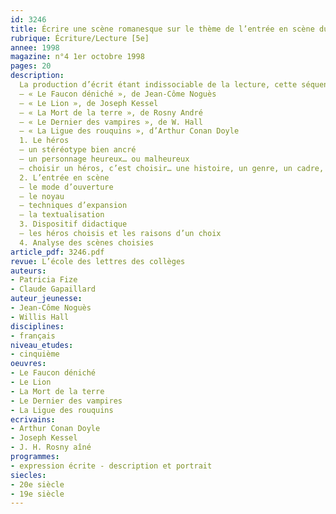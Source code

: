 ```yaml
---
id: 3246
title: Écrire une scène romanesque sur le thème de l’entrée en scène du héros. Séquence
rubrique: Écriture/Lecture [5e]
annee: 1998
magazine: n°4 1er octobre 1998
pages: 20
description: 
  La production d’écrit étant indissociable de la lecture, cette séquence s’appuie sur l’étude d’un groupement de textes – 
  – « Le Faucon déniché », de Jean-Côme Noguès
  – « Le Lion », de Joseph Kessel
  – « La Mort de la terre », de Rosny André
  – « Le Dernier des vampires », de W. Hall
  – « La Ligue des rouquins », d’Arthur Conan Doyle
  1. Le héros
  – un stéréotype bien ancré
  – un personnage heureux… ou malheureux
  – choisir un héros, c’est choisir… une histoire, un genre, un cadre, une époque, une perspective, un regard…
  2. L’entrée en scène
  – le mode d’ouverture
  – le noyau
  – techniques d’expansion
  – la textualisation
  3. Dispositif didactique
  – les héros choisis et les raisons d’un choix
  4. Analyse des scènes choisies
article_pdf: 3246.pdf
revue: L’école des lettres des collèges
auteurs:
- Patricia Fize
- Claude Gapaillard
auteur_jeunesse:
- Jean-Côme Noguès
- Willis Hall
disciplines:
- français
niveau_etudes:
- cinquième
oeuvres:
- Le Faucon déniché
- Le Lion
- La Mort de la terre
- Le Dernier des vampires
- La Ligue des rouquins
ecrivains:
- Arthur Conan Doyle
- Joseph Kessel
- J. H. Rosny aîné
programmes:
- expression écrite - description et portrait
siecles:
- 20e siècle
- 19e siècle
---
```

